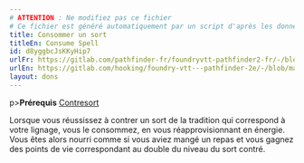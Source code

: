```yaml
---
# ATTENTION : Ne modifiez pas ce fichier
# Ce fichier est généré automatiquement par un script d'après les données du module Foundry VTT officiel et de sa traduction
title: Consommer un sort
titleEn: Consume Spell
id: d8yggbcJsKKyHip7
urlFr: https://gitlab.com/pathfinder-fr/foundryvtt-pathfinder2-fr/-/blob/master/data/feats/d8yggbcJsKKyHip7.htm
urlEn: https://gitlab.com/hooking/foundry-vtt---pathfinder-2e/-/blob/master/packs/data/feats.db/consume-spell.json
layout: dons
---
```

p>**Prérequis** [Contresort](contresort-spontané.html)

Lorsque vous réussissez à contrer un sort de la tradition qui correspond à votre lignage, vous le consommez, en vous réapprovisionnant en énergie. Vous êtes alors nourri comme si vous aviez mangé un repas et vous gagnez des points de vie correspondant au double du niveau du sort contré.
